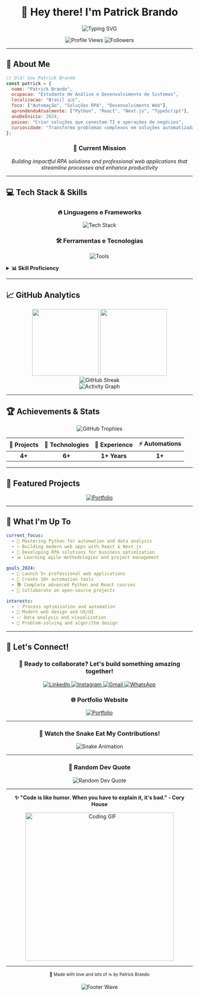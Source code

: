 
<div align="center">

# 👋 Hey there! I'm Patrick Brando

<img src="https://readme-typing-svg.herokuapp.com?font=Inter&weight=600&size=28&duration=3000&pause=1000&color=3B82F6&center=true&vCenter=true&multiline=true&width=600&height=100&lines=Systems+Analysis+%26+Development+Student;Automation+%26+RPA+Student;Full-Stack+Developer" alt="Typing SVG" />

<p align="center">
  <img src="https://komarev.com/ghpvc/?username=patrick-git-bite&color=3b82f6&style=for-the-badge&label=Profile+Views" alt="Profile Views" />
  <img src="https://img.shields.io/github/followers/patrick-git-bite?color=3b82f6&style=for-the-badge&label=Followers" alt="Followers" />
</p>

</div>

---

## 🚀 About Me

```javascript
// Olá! Sou Patrick Brando
const patrick = {
  nome: "Patrick Brando",
  ocupacao: "Estudante de Análise e Desenvolvimento de Sistemas",
  localizacao: "Brasil 🇧🇷",
  foco: ["Automação", "Soluções RPA", "Desenvolvimento Web"],
  aprendendoAtualmente: ["Python", "React", "Next.js", "TypeScript"],
  anoDeInicio: 2024,
  paixao: "Criar soluções que conectam TI e operações de negócios",
  curiosidade: "Transformo problemas complexos em soluções automatizadas elegantes ⚡"
};
```

<div align="center">

### 🎯 **Current Mission**
*Building impactful RPA solutions and professional web applications that streamline processes and enhance productivity*

</div>

---

## 💻 Tech Stack & Skills

<div align="center">

### 🔥 **Linguagens e Frameworks**
<p>
  <img src="https://skillicons.dev/icons?i=python,javascript,typescript,react,nextjs,nodejs,c,html,css" alt="Tech Stack" />
</p>

### 🛠️ **Ferramentas e Tecnologias**
<p>
  <img src="https://skillicons.dev/icons?i=git,github,vscode,figma,linux,bash,tailwind,vercel" alt="Tools" />
</p>

</div>

<details>
<summary><b>📊 Skill Proficiency</b></summary>
<br>

| Technology | Proficiency | Experience |
|------------|-------------|------------|
| **Python** | ████████░░ 85% | Automation & Data Analysis |
| **JavaScript** | ████████░░ 85% | Frontend Development |
| **React** | █████████░ 90% | Component-based UI |
| **TypeScript** | ████████░░ 80% | Type-safe Development |
| **Next.js** | ███████░░░ 75% | Full-stack Applications |
| **Node.js** | ███████░░░ 70% | Backend Development |
| **C** | ██████░░░░ 65% | System Programming |
| **CSS3** | ████████░░ 85% | Modern Styling |

</details>

---

## 📈 GitHub Analytics

<div align="center">
  <img height="180em" src="https://github-readme-stats.vercel.app/api?username=patrick-git-bite&show_icons=true&theme=tokyonight&include_all_commits=true&count_private=true&hide_border=true&bg_color=0d1117&title_color=3b82f6&icon_color=3b82f6&text_color=c9d1d9"/>
  <img height="180em" src="https://github-readme-stats.vercel.app/api/top-langs/?username=patrick-git-bite&layout=compact&langs_count=8&theme=tokyonight&hide_border=true&bg_color=0d1117&title_color=3b82f6&text_color=c9d1d9"/>
</div>

<div align="center">
  <img src="https://github-readme-streak-stats.herokuapp.com/?user=patrick-git-bite&theme=tokyonight&hide_border=true&background=0d1117&stroke=3b82f6&ring=3b82f6&fire=f97316&currStreakLabel=c9d1d9" alt="GitHub Streak" />
</div>

<div align="center">
  <img src="https://github-readme-activity-graph.vercel.app/graph?username=patrick-git-bite&theme=tokyo-night&hide_border=true&bg_color=0d1117&color=3b82f6&line=3b82f6&point=f97316" alt="Activity Graph" />
</div>

---

## 🏆 Achievements & Stats

<div align="center">

<img src="https://github-profile-trophy.vercel.app/?username=patrick-git-bite&theme=tokyonight&no-frame=true&no-bg=true&margin-w=4&row=1" alt="GitHub Trophies" />

</div>

<div align="center">

| 🎯 **Projects** | 🔧 **Technologies** | 📅 **Experience** | ⚡ **Automations** |
|:---------------:|:-------------------:|:-----------------:|:------------------:|
| **4+** | **6+** | **1+ Years** | **1+** |

</div>

---

## 🎨 Featured Projects

<div align="center">

<a href="https://portfolio-patrick-brando.vercel.app">
  <img src="https://github-readme-stats.vercel.app/api/pin/?username=patrick-git-bite&repo=portfolio&theme=tokyonight&hide_border=true&bg_color=0d1117&title_color=3b82f6&icon_color=f97316&text_color=c9d1d9" alt="Portfolio" />
</a>

</div>

---

## 🌟 What I'm Up To

```yaml
current_focus:
  - 🐍 Mastering Python for automation and data analysis
  - ⚛️ Building modern web apps with React & Next.js
  - 🤖 Developing RPA solutions for business optimization
  - 📊 Learning agile methodologies and project management

goals_2024:
  - 🚀 Launch 5+ professional web applications
  - 🔧 Create 10+ automation tools
  - 📚 Complete advanced Python and React courses
  - 🤝 Collaborate on open-source projects

interests:
  - 💡 Process optimization and automation
  - 🎨 Modern web design and UX/UI
  - 📈 Data analysis and visualization
  - 🧩 Problem-solving and algorithm design
```

---

## 🤝 Let's Connect!

<div align="center">

### 💬 **Ready to collaborate? Let's build something amazing together!**

<p>
  <a href="https://www.linkedin.com/in/patrick-brando">
    <img src="https://img.shields.io/badge/LinkedIn-0077B5?style=for-the-badge&logo=linkedin&logoColor=white" alt="LinkedIn" />
  </a>
  <a href="https://www.instagram.com/patrick_brando_?igsh=MWpjNG1wOG81Mmp4MA==">
    <img src="https://img.shields.io/badge/Instagram-E4405F?style=for-the-badge&logo=instagram&logoColor=white" alt="Instagram" />
  </a>
  <a href="mailto:ppatrickbrando18102003@gmail.com">
    <img src="https://img.shields.io/badge/Gmail-D14836?style=for-the-badge&logo=gmail&logoColor=white" alt="Gmail" />
  </a>
  <a href="https://wa.me/qr/GQUG62M2EH6RD1">
    <img src="https://img.shields.io/badge/WhatsApp-25D366?style=for-the-badge&logo=whatsapp&logoColor=white" alt="WhatsApp" />
  </a>
</p>

### 🌐 **Portfolio Website**
<a href="https://portfolio-patrick-brando.vercel.app">
  <img src="https://img.shields.io/badge/Portfolio-Visit_Now-3b82f6?style=for-the-badge&logo=google-chrome&logoColor=white" alt="Portfolio" />
</a>

</div>

---

<div align="center">

### 🐍 **Watch the Snake Eat My Contributions!**

<img src="https://raw.githubusercontent.com/patrick-git-bite/patrick-git-bite/output/snake.svg" alt="Snake Animation" />

</div>

---

<div align="center">

### 💭 **Random Dev Quote**
<img src="https://quotes-github-readme.vercel.app/api?type=horizontal&theme=tokyonight" alt="Random Dev Quote" />

</div>

---

<div align="center">

**✨ "Code is like humor. When you have to explain it, it's bad." - Cory House**

<img src="https://media.giphy.com/media/L1R1tvI9svkIWwpVYr/giphy.gif" width="400" alt="Coding GIF" />

---

<sub>💙 Made with love and lots of ☕ by Patrick Brando</sub>

<img src="https://capsule-render.vercel.app/api?type=waving&color=3b82f6&height=100&section=footer" alt="Footer Wave" />

</div>
